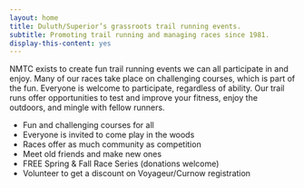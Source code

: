 ```yaml
---
layout: home
title: Duluth/Superior’s grassroots trail running events.
subtitle: Promoting trail running and managing races since 1981.  
display-this-content: yes
---
```


NMTC exists to create fun trail running events we can all participate in and enjoy. Many of our races take place on challenging courses, which is part of the fun. Everyone is welcome to participate, regardless of ability. Our trail runs offer opportunities to test and improve your fitness, enjoy the outdoors, and mingle with fellow runners.

* Fun and challenging courses for all
* Everyone is invited to come play in the woods
* Races offer as much community as competition
* Meet old friends and make new ones
* FREE Spring & Fall Race Series (donations welcome)
* Volunteer to get a discount on Voyageur/Curnow registration
